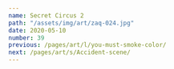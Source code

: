 ```yaml
---
name: Secret Circus 2
path: "/assets/img/art/zaq-024.jpg"
date: 2020-05-10
number: 39
previous: /pages/art/l/you-must-smoke-color/
next: /pages/art/s/Accident-scene/
---
```

